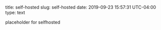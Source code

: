 title: self-hosted
slug: self-hosted
date: 2019-09-23 15:57:31 UTC-04:00
type: text

placeholder for selfhosted